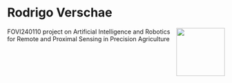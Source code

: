 # Rodrigo Verschae
<div style='float: right'>
<a href="https://rodrigo.verschae.org/fovi2025/"><img style="width: 8em;" src="http://rodrigo.verschae.org/fovi2025/robot_cherry.jpg"></a>
</div>


FOVI240110 project on Artificial Intelligence and Robotics for Remote and Proximal Sensing in Precision Agriculture

